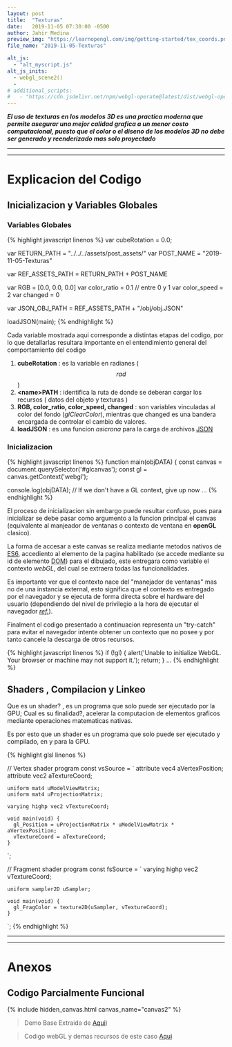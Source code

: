 ```yaml
---
layout: post
title:  "Texturas"
date:   2019-11-05 07:30:00 -0500
author: Jahir Medina
preview_img: "https://learnopengl.com/img/getting-started/tex_coords.png"
file_name: "2019-11-05-Texturas"

alt_js:
  - "alt_myscript.js"
alt_js_inits:
  - webgl_scene2()
  - 
# additional_scripts:
#   - "https://cdn.jsdelivr.net/npm/webgl-operate@latest/dist/webgl-operate.min.js"
---
```


___El uso de texturas en los modelos 3D es una practica moderna que permite asegurar una mejor calidad grafica a un menor costo computacional, puesto que el color o el diseno de los modelos 3D no debe ser generado y reenderizado mas solo proyectado___

---
---

# Explicacion del Codigo

## Inicializacion y Variables Globales

### Variables Globales

{% highlight javascript linenos %}
var cubeRotation = 0.0;

var RETURN_PATH = "../../../assets/post_assets/"
var POST_NAME = "2019-11-05-Texturas"

var REF_ASSETS_PATH = RETURN_PATH + POST_NAME

var RGB = [0.0, 0.0, 0.0]
var color_ratio = 0.1 // entre 0 y 1
var color_speed = 2
var changed = 0

var JSON_OBJ_PATH = REF_ASSETS_PATH + "/obj/obj.JSON"

loadJSON(main);
{% endhighlight %}

Cada variable mostrada aqui corresponde a distintas etapas del codigo, por lo que detallarlas resultara importante en el entendimiento general del comportamiento del codigo

1. **cubeRotation** : es la variable en radianes ($$ rad $$)
2. **\<name\>PATH** : identifica la ruta de donde se deberan cargar los recursos ( datos del objeto y texturas )
3. **RGB, color_ratio, color_speed, changed** : son variables vinculadas al color del fondo (_glClearColor_), mientras que changed es una bandera encargada de controlar el cambio de valores.
4. **loadJSON** : es una funcion _asicrona_ para la carga de archivos [JSON](http://www.json.org/) 

### Inicializacion

{% highlight javascript linenos %}
function main(objDATA) {
  const canvas = document.querySelector('#glcanvas');
  const gl = canvas.getContext('webgl');

  console.log(objDATA);
  // If we don't have a GL context, give up now
  ...
{% endhighlight %}

El proceso de inicializacion sin embargo puede resultar confuso, pues para inicializar se debe pasar como argumento a la funcion principal el canvas (equivalente al manjeador de ventanas o contexto de ventana en **openGL** clasico).

La forma de accesar a este canvas se realiza mediante metodos nativos de [ES6](https://www.w3schools.com/js/js_es6.asp), accediento al elemento de la pagina habilitado (se accede mediante su id de elemento [DOM](https://www.w3schools.com/js/js_htmldom.asp)) para el dibujado, este entregara como variable el contexto _webGL_, del cual se extraera todas las funcionalidades.

Es importante ver que el contexto nace del "manejador de ventanas" mas no de una instancia external, esto significa que el contexto es entregado por el navegador y se ejecuta de forma directa sobre el hardware del usuario (dependiendo del nivel de privilegio a la hora de ejecutar el navegador [_ref._](http://www.ieee-security.org/TC/SP2014/papers/StealingWebpagesRenderedonYourBrowserbyExploitingGPUVulnerabilities.pdf)).

Finalment el codigo presentado a continuacion representa un "try-catch" para evitar el navegador intente obtener un contexto que no posee y por tanto cancele la descarga de otros recursos.

{% highlight javascript linenos %}
  if (!gl) {
    alert('Unable to initialize WebGL. Your browser or machine may not support it.');
    return;
  }
  ...
{% endhighlight %}


## Shaders , Compilacion y Linkeo

Que es un shader? , es un programa que solo puede ser ejecutado por la GPU; Cual es su finalidad?, acelerar la computacion de elementos graficos mediante operaciones matematicas nativas.

Es por esto que un shader es un programa que solo puede ser ejecutado y compilado, en y para la GPU.

{% highlight glsl linenos %}

// Vertex shader program
  const vsSource = `
    attribute vec4 aVertexPosition;
    attribute vec2 aTextureCoord;

    uniform mat4 uModelViewMatrix;
    uniform mat4 uProjectionMatrix;

    varying highp vec2 vTextureCoord;

    void main(void) {
      gl_Position = uProjectionMatrix * uModelViewMatrix * aVertexPosition;
      vTextureCoord = aTextureCoord;
    }
  `;

  // Fragment shader program
  const fsSource = `
    varying highp vec2 vTextureCoord;

    uniform sampler2D uSampler;

    void main(void) {
      gl_FragColor = texture2D(uSampler, vTextureCoord);
    }
  `;
{% endhighlight %}

---
---

# Anexos

## Codigo Parcialmente Funcional

{% include hidden_canvas.html canvas_name="canvas2" %}


> Demo Base Extraida de [Aqui](https://developer.mozilla.org/en-US/docs/Web/API/WebGL_API/Tutorial/Using_textures_in_WebGL))

> Codigo webGL y demas recursos de este caso <a href="https://github.com/{{ site.github_username }}/{{ site.repo_name }}/tree/master/assets/post_assets/{{ page.file_name }}/" target="_blank">Aqui</a>